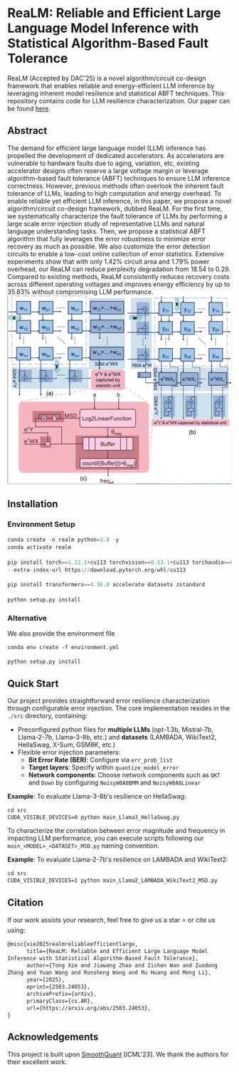 # ReaLM: Reliable and Efficient Large Language Model Inference with Statistical Algorithm-Based Fault Tolerance

ReaLM (Accepted by DAC'25) is a novel algorithm/circuit co-design framework that enables reliable and energy-efficient LLM inference by leveraging inherent model resilience and statistical ABFT techniques. This repository contains code for LLM resilience characterization. Our paper can be found [here](https://arxiv.org/abs/2503.24053).

## Abstract

The demand for efficient large language model (LLM) inference has propelled the development of dedicated accelerators. As accelerators are vulnerable to hardware faults due to aging, variation, etc, existing accelerator designs often reserve a large voltage margin or leverage algorithm-based fault tolerance (ABFT) techniques to ensure LLM inference correctness. However, previous methods often overlook the inherent fault tolerance of LLMs, leading to high computation and energy overhead. To enable reliable yet efficient LLM inference, in this paper, we propose a novel algorithm/circuit co-design framework, dubbed ReaLM. For the first time, we systematically characterize the fault tolerance of LLMs by performing a large scale error injection study of representative LLMs and natural language understanding tasks. Then, we propose a statistical ABFT algorithm that fully leverages the error robustness to minimize error recovery as much as possible. We also customize the error detection circuits to enable a low-cost online collection of error statistics. Extensive experiments show that with only 1.42% circuit area and 1.79% power overhead, our ReaLM can reduce perplexity degradation from 18.54 to 0.29. Compared to existing methods, ReaLM consistently reduces recovery costs across different operating voltages and improves energy efficiency by up to 35.83% without compromising LLM performance.
![resilience_characterization](/figs/statistical_ABFT.png)

## Installation

### Environment Setup

```python
conda create -n realm python=3.8 -y
conda activate realm

pip install torch==1.12.1+cu113 torchvision==0.13.1+cu113 torchaudio==0.12.1 \
--extra-index-url https://download.pytorch.org/whl/cu113

pip install transformers==4.36.0 accelerate datasets zstandard

python setup.py install
```

### Alternative

We also provide the environment file

```
conda env create -f environment.yml

python setup.py install
```


## Quick Start

Our project provides straightforward error resilience characterization through configurable error injection. The core implementation resides in the `./src` directory, containing:

- Preconfigured python files for **multiple LLMs** (opt-1.3b, Mistral-7b, Llama-2-7b, Llama-3-8b, etc.) and **datasets** (LAMBADA, WikiText2, HellaSwag, X-Sum, GSM8K, etc.)
- Flexible error injection parameters:
  - **Bit Error Rate (BER)**: Configure via `err_prob_list`
  - **Target layers**: Specify within `quantize_model_error`
  - **Network components**: Choose network components such as `QKT` and `Down` by configuring `NoisyW8A8BMM` and `NoisyW8A8Linear`

**Example**: To evaluate Llama-3-8b's resilience on HellaSwag:

```
cd src
CUDA_VISIBLE_DEVICES=0 python main_Llama3_HellaSwag.py
```

To characterize the correlation between error magnitude and frequency in impacting LLM performance, you can execute scripts following our `main_<MODEL>_<DATASET>_MSD.py` naming convention.

**Example**: To evaluate Llama-2-7b's resilience on LAMBADA and WikiText2:
```
cd src
CUDA_VISIBLE_DEVICES=1 python main_Llama2_LAMBADA_WikiText2_MSD.py
```

## Citation 
If our work assists your research, feel free to give us a star ⭐ or cite us using:
```
@misc{xie2025realmreliableefficientlarge,
      title={ReaLM: Reliable and Efficient Large Language Model Inference with Statistical Algorithm-Based Fault Tolerance}, 
      author={Tong Xie and Jiawang Zhao and Zishen Wan and Zuodong Zhang and Yuan Wang and Runsheng Wang and Ru Huang and Meng Li},
      year={2025},
      eprint={2503.24053},
      archivePrefix={arXiv},
      primaryClass={cs.AR},
      url={https://arxiv.org/abs/2503.24053}, 
}
```

## Acknowledgements

This project is built upon [SmoothQuant](https://github.com/mit-han-lab/smoothquant) [ICML'23]. We thank the authors for their excellent work.

